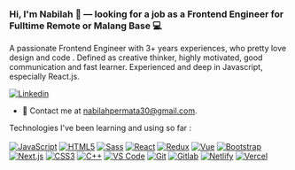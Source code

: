 ### Hi, I'm Nabilah 👋 — looking for a job as a Frontend Engineer for Fulltime Remote or Malang Base 💻

A passionate Frontend Engineer with 3+ years experiences, who pretty love design and code . Defined as creative thinker, highly motivated, good communication and fast learner. Experienced and deep in Javascript, especially React.js.

[![Linkedin](https://img.shields.io/badge/-LinkedIn-blue?style=flat&logo=Linkedin&logoColor=white&link=https://www.linkedin.com/in/nabilahayupermata/)](https://www.linkedin.com/in/nabilahayupermata/)

- 💌 Contact me at [nabilahpermata30@gmail.com](mailto:nabilahpermata30@gmail.com).

Technologies I've been learning and using so far : <br /> <br />
    [![JavaScript](https://img.shields.io/badge/-JavaScript-eee?style=flat-square&logo=javascript&logoColor=DD9C25)]()
    [![HTML5](http://img.shields.io/badge/-HTML5-eee?style=flat-square&logo=html5&logoColor=E34F26)]()
    [![Sass](https://img.shields.io/badge/-SASS-eee?style=flat-square&logo=sass&logoColor=CC6699)]()
    [![React](https://img.shields.io/badge/-React-eee?style=flat-square&logo=react&logoColor=0088cc)]()
    [![Redux](https://img.shields.io/badge/-Redux-eee?style=flat-square&logo=Redux&logoColor=764abc)]()
    [![Vue](http://img.shields.io/badge/-Vue-eee?style=flat-square&logo=vue)]()
    [![Bootstrap](http://img.shields.io/badge/-Bootstrap-eee?style=flat-square&logo=bootstrap&logoColor=563D7C)]()
    [![Next.js](https://img.shields.io/badge/-Next-eee?style=flat-square&logo=Next.js&logoColor=000000)]()
    [![CSS3](https://img.shields.io/badge/-CSS3-eee?style=flat-square&logo=css3&logoColor=264de4)]()
    [![C++](https://img.shields.io/badge/-C++-eee?style=flat-square&logo=c)]()
    [![VS Code](http://img.shields.io/badge/-VS%20Code-eee?style=flat-square&logo=visual-studio-code&logoColor=007ACC)]()
    [![Git](http://img.shields.io/badge/-Git-eee?style=flat-square&logo=git&logoColor=F05032)]()
    [![Gitlab](https://img.shields.io/badge/-Gitlab-eee?style=flat-square&logo=gitlab)]()
    [![Netlify](https://img.shields.io/badge/-Netlify-eee?style=flat-square&logo=netlify)]()
    [![Vercel](https://img.shields.io/badge/-Vercel-eee?style=flat-square&logo=vercel&logoColor=000000)]()
